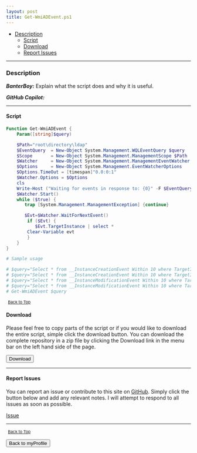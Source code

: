 ```yaml
---
layout: post
title: Get-WmiADEvent.ps1
---
```


- [Description](#description)
  - [Script](#script)
  - [Download](#download)
  - [Report Issues](#report-issues)

---

### Description

**_BanterBoy:_** Explain what the script does and why it is useful.

**_GitHub Copilot:_**

---

#### Script

```powershell
Function Get-WmiADEvent {
    Param([string]$query)

    $Path="root\directory\ldap"
    $EventQuery  = New-Object System.Management.WQLEventQuery $query
    $Scope       = New-Object System.Management.ManagementScope $Path
    $Watcher     = New-Object System.Management.ManagementEventWatcher $Scope,$EventQuery
    $Options     = New-Object System.Management.EventWatcherOptions
    $Options.TimeOut = [timespan]"0.0:0:1"
    $Watcher.Options = $Options
    cls
    Write-Host ("Waiting for events in response to: {0}" -F $EventQuery.querystring)  -backgroundcolor cyan -foregroundcolor black
    $Watcher.Start()
    while ($true) {
       trap [System.Management.ManagementException] {continue}

       $Evt=$Watcher.WaitForNextEvent()
        if ($Evt) {
           $Evt.TargetInstance | select *
        Clear-Variable evt
        }
    }
}

# Sample usage

# $query="Select * from __InstanceCreationEvent Within 10 where TargetInstance ISA 'DS_USER'"
# $query="Select * from __InstanceCreationEvent Within 10 where TargetInstance ISA 'DS_GROUP'"
# $query="Select * from __InstanceModificationEvent Within 10 where TargetInstance ISA 'DS_USER'"
# $query="Select * from __InstanceModificationEvent Within 10 where TargetInstance ISA 'DS_COMPUTER'"
# Get-WmiADEvent $query
```

<span style="font-size:11px;"><a href="#"><i class="fas fa-caret-up" aria-hidden="true" style="color: white; margin-right:5px;"></i>Back to Top</a></span>

#### Download

Please feel free to copy parts of the script or if you would like to download the entire script, simple click the download button. You can download the complete repository in a zip file by clicking the Download link in the menu bar on the left hand side of the page.

<button class="btn" type="submit" onclick="window.open('/PowerShell/functions/myProfile/Get-WmiADEvent.ps1')">
    <i class="fa fa-cloud-download-alt">
    </i>
        Download
</button>

---

#### Report Issues

You can report an issue or contribute to this site on <a href="https://github.com/BanterBoy/scripts-blog/issues">GitHub</a>. Simply click the button below and add any relevant notes. I will attempt to respond to all issues as soon as possible.

<!-- Place this tag where you want the button to render. -->

<a class="github-button" href="https://github.com/BanterBoy/scripts-blog/issues/new?title=Get-WmiADEvent.ps1&body=There is a problem with this function. Please find details below." data-show-count="true" aria-label="Issue BanterBoy/scripts-blog on GitHub">Issue</a>

---

<span style="font-size:11px;"><a href="#"><i class="fas fa-caret-up" aria-hidden="true" style="color: white; margin-right:5px;"></i>Back to Top</a></span>

<a href="/menu/_pages/myProfile.html">
    <button class="btn">
        <i class='fas fa-reply'>
        </i>
            Back to myProfile
    </button>
</a>

[1]: http://ecotrust-canada.github.io/markdown-toc
[2]: https://github.com/googlearchive/code-prettify
